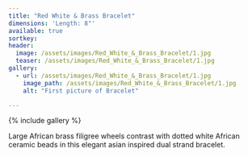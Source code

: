 ```yaml
---
title: "Red White & Brass Bracelet"
dimensions: 'Length: 8"'
available: true
sortkey: 
header:
  image: /assets/images/Red_White_&_Brass_Bracelet/1.jpg
  teaser: /assets/images/Red_White_&_Brass_Bracelet/1.jpg
gallery:
  - url: /assets/images/Red_White_&_Brass_Bracelet/1.jpg
    image_path: /assets/images/Red_White_&_Brass_Bracelet/1.jpg
    alt: "First picture of Bracelet"

---
```



{% include gallery %}


Large African brass filigree wheels contrast with dotted white African ceramic beads in this elegant asian inspired dual strand bracelet.